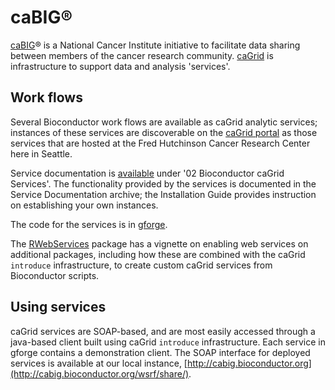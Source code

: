 # caBIG&reg;

[caBIG](https://cabig.nci.nih.gov/)&reg; is a National Cancer Institute
initiative to facilitate data sharing between members of the cancer research
community.  [caGrid](http://cagrid.org/) is infrastructure to support
data and analysis 'services'.

## Work flows

Several Bioconductor work flows are available as caGrid analytic services;
instances of these services are discoverable on the
[caGrid portal](http://cagrid-portal.nci.nih.gov) as those services that are
hosted at the Fred Hutchinson Cancer Research Center here in Seattle.

Service documentation is
[available](https://gforge.nci.nih.gov/docman/?group_id=175) under '02
Bioconductor caGrid Services'. The functionality provided by the services is
documented in the Service Documentation archive; the Installation Guide
provides instruction on establishing your own instances.

The code for the services is in
[gforge](https://gforge.nci.nih.gov/scm/?group_id=175).

The
[RWebServices](/packages/release/bioc/html/RWebServices.html)
package has a vignette on enabling web services on additional packages,
including how these are combined with the caGrid `introduce` infrastructure,
to create custom caGrid services from Bioconductor scripts.

## Using services

caGrid services are SOAP-based, and are most easily accessed through a
java-based client built using caGrid `introduce` infrastructure. Each service
in gforge contains a demonstration client. The SOAP interface for deployed
services is available at our local instance, [http://cabig.bioconductor.org](http://cabig.bioconductor.org/wsrf/share/).
